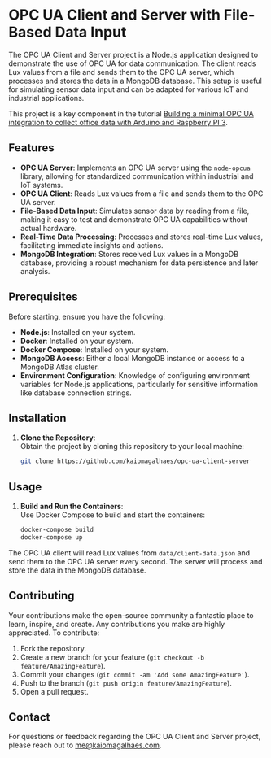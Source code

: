 # OPC UA Client and Server with File-Based Data Input

The OPC UA Client and Server project is a Node.js application designed to demonstrate the use of OPC UA for data communication. The client reads Lux values from a file and sends them to the OPC UA server, which processes and stores the data in a MongoDB database. This setup is useful for simulating sensor data input and can be adapted for various IoT and industrial applications.

This project is a key component in the tutorial [Building a minimal OPC UA integration to collect office data with Arduino and Raspberry PI 3](https://kaiomagalhaes.com).

## Features

- **OPC UA Server**: Implements an OPC UA server using the `node-opcua` library, allowing for standardized communication within industrial and IoT systems.
- **OPC UA Client**: Reads Lux values from a file and sends them to the OPC UA server.
- **File-Based Data Input**: Simulates sensor data by reading from a file, making it easy to test and demonstrate OPC UA capabilities without actual hardware.
- **Real-Time Data Processing**: Processes and stores real-time Lux values, facilitating immediate insights and actions.
- **MongoDB Integration**: Stores received Lux values in a MongoDB database, providing a robust mechanism for data persistence and later analysis.

## Prerequisites

Before starting, ensure you have the following:

- **Node.js**: Installed on your system.
- **Docker**: Installed on your system.
- **Docker Compose**: Installed on your system.
- **MongoDB Access**: Either a local MongoDB instance or access to a MongoDB Atlas cluster.
- **Environment Configuration**: Knowledge of configuring environment variables for Node.js applications, particularly for sensitive information like database connection strings.

## Installation

1. **Clone the Repository**:  
   Obtain the project by cloning this repository to your local machine:

   ```bash
   git clone https://github.com/kaiomagalhaes/opc-ua-client-server
   ```

## Usage

1. **Build and Run the Containers**:  
   Use Docker Compose to build and start the containers:

   ```bash
   docker-compose build
   docker-compose up
   ```

The OPC UA client will read Lux values from `data/client-data.json` and send them to the OPC UA server every second. The server will process and store the data in the MongoDB database.

## Contributing

Your contributions make the open-source community a fantastic place to learn, inspire, and create. Any contributions you make are highly appreciated. To contribute:

1. Fork the repository.
2. Create a new branch for your feature (`git checkout -b feature/AmazingFeature`).
3. Commit your changes (`git commit -am 'Add some AmazingFeature'`).
4. Push to the branch (`git push origin feature/AmazingFeature`).
5. Open a pull request.

## Contact

For questions or feedback regarding the OPC UA Client and Server project, please reach out to me@kaiomagalhaes.com.
